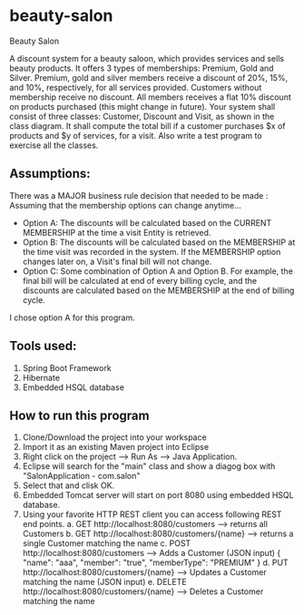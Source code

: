 # beauty-salon
Beauty Salon


A discount system for a beauty saloon, which provides services and sells beauty products. It offers 3 types of memberships: Premium, Gold and Silver. Premium, gold and silver members receive a discount of 20%, 15%, and 10%, respectively, for all services provided. Customers without membership receive no discount. All members receives a flat 10% discount on products purchased (this might change in future). Your system shall consist of three classes: Customer, Discount and Visit, as shown in the class diagram. It shall compute the total bill if a customer purchases $x of products and $y of services, for a visit. Also write a test program to exercise all the classes.

## Assumptions: 
There was a MAJOR business rule decision that needed to be made : Assuming that the membership options can change anytime...
* Option A: The discounts will be calculated based on the CURRENT MEMBERSHIP at the time a visit Entity is retrieved.
* Option B: The discounts will be calculated based on the MEMBERSHIP at the time visit was recorded in the system. If the MEMBERSHIP option changes later on, a Visit's final bill will not change.
* Option C: Some combination of Option A and Option B. For example, the final bill will be calculated at end of every billing cycle, and the discounts are calculated based on the MEMBERSHIP at the end of billing cycle.

I chose option A for this program.

## Tools used:
1. Spring Boot Framework
2. Hibernate
3. Embedded HSQL database

## How to run this program
1. Clone/Download the project into your workspace
2. Import it as an existing Maven project into Eclipse
3. Right click on the project --> Run As --> Java Application.
4. Eclipse will search for the "main" class and show a diagog box with "SalonApplication - com.salon"
5. Select that and clisk OK.
6. Embedded Tomcat server will start on port 8080 using embedded HSQL database.
7. Using your favorite HTTP REST client you can access following REST end points.
  a.  GET http://localhost:8080/customers --> returns all Customers
  b.  GET http://localhost:8080/customers/{name} --> returns a single Customer matching the name
  c.  POST http://localhost:8080/customers --> Adds a Customer (JSON input)
      {
"name": "aaa",
"member": "true",
"memberType": "PREMIUM"
}
  d.  PUT http://localhost:8080/customers/{name} --> Updates a Customer matching the name (JSON input)
  e.  DELETE http://localhost:8080/customers/{name} --> Deletes a Customer matching the name

